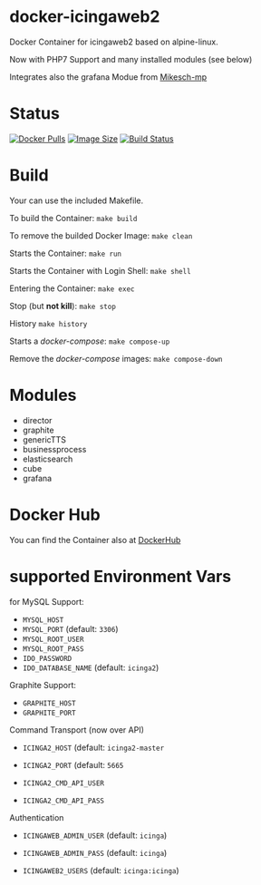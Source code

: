 docker-icingaweb2
=================

Docker Container for icingaweb2 based on alpine-linux.

Now with PHP7 Support and many installed modules (see below)

Integrates also the grafana Modue from [Mikesch-mp](https://github.com/Mikesch-mp/icingaweb2-module-grafana.git)

# Status

[![Docker Pulls](https://img.shields.io/docker/pulls/bodsch/docker-icingaweb2.svg?branch=1705-01)][hub]
[![Image Size](https://images.microbadger.com/badges/image/bodsch/docker-icingaweb2.svg?branch=1705-01)][microbadger]
[![Build Status](https://travis-ci.org/bodsch/docker-icingaweb2.svg?branch=1705-01)][travis]

[hub]: https://hub.docker.com/r/bodsch/docker-icingaweb2/
[microbadger]: https://microbadger.com/images/bodsch/docker-icingaweb2
[travis]: https://travis-ci.org/bodsch/docker-icingaweb2


# Build

Your can use the included Makefile.

To build the Container: `make build`

To remove the builded Docker Image: `make clean`

Starts the Container: `make run`

Starts the Container with Login Shell: `make shell`

Entering the Container: `make exec`

Stop (but **not kill**): `make stop`

History `make history`

Starts a *docker-compose*: `make compose-up`

Remove the *docker-compose* images: `make compose-down`


# Modules

 - director
 - graphite
 - genericTTS
 - businessprocess
 - elasticsearch
 - cube
 - grafana


# Docker Hub

You can find the Container also at  [DockerHub](https://hub.docker.com/r/bodsch/docker-icingaweb2/)

# supported Environment Vars

for MySQL Support:

- `MYSQL_HOST`
- `MYSQL_PORT` (default: `3306`)
- `MYSQL_ROOT_USER`
- `MYSQL_ROOT_PASS`
- `IDO_PASSWORD`
- `IDO_DATABASE_NAME` (default: `icinga2`)

Graphite Support:

- `GRAPHITE_HOST`
- `GRAPHITE_PORT`

Command Transport (now over API)

- `ICINGA2_HOST` (default: `icinga2-master`
- `ICINGA2_PORT` (default: `5665`

- `ICINGA2_CMD_API_USER`
- `ICINGA2_CMD_API_PASS`


Authentication

- `ICINGAWEB_ADMIN_USER` (default: `icinga`)
- `ICINGAWEB_ADMIN_PASS` (default: `icinga`)

- `ICINGAWEB2_USERS` (default: `icinga:icinga`)



